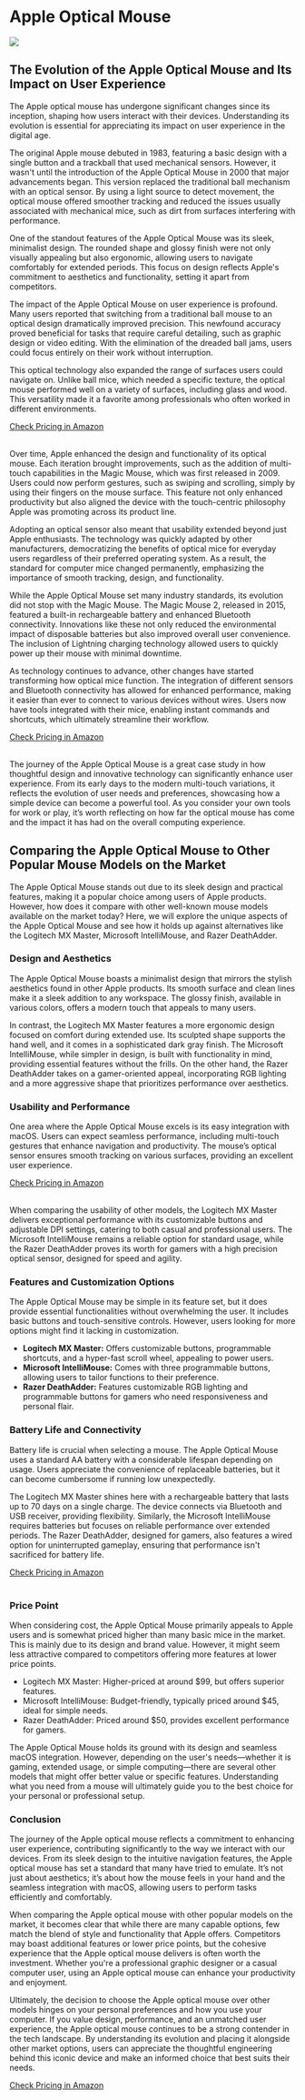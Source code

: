 <h1>Apple Optical Mouse</h1>
<p><img src="https://articleaigenerator.com/generated_image/apple-optical-mouse-1740710394.png"></p>
<h2>The Evolution of the Apple Optical Mouse and Its Impact on User Experience</h2><p>The Apple optical mouse has undergone significant changes since its inception, shaping how users interact with their devices. Understanding its evolution is essential for appreciating its impact on user experience in the digital age.</p>
<p>The original Apple mouse debuted in 1983, featuring a basic design with a single button and a trackball that used mechanical sensors. However, it wasn't until the introduction of the Apple Optical Mouse in 2000 that major advancements began. This version replaced the traditional ball mechanism with an optical sensor. By using a light source to detect movement, the optical mouse offered smoother tracking and reduced the issues usually associated with mechanical mice, such as dirt from surfaces interfering with performance.</p>
<p>One of the standout features of the Apple Optical Mouse was its sleek, minimalist design. The rounded shape and glossy finish were not only visually appealing but also ergonomic, allowing users to navigate comfortably for extended periods. This focus on design reflects Apple's commitment to aesthetics and functionality, setting it apart from competitors.</p>
<p>The impact of the Apple Optical Mouse on user experience is profound. Many users reported that switching from a traditional ball mouse to an optical design dramatically improved precision. This newfound accuracy proved beneficial for tasks that require careful detailing, such as graphic design or video editing. With the elimination of the dreaded ball jams, users could focus entirely on their work without interruption.</p>
<p>This optical technology also expanded the range of surfaces users could navigate on. Unlike ball mice, which needed a specific texture, the optical mouse performed well on a variety of surfaces, including glass and wood. This versatility made it a favorite among professionals who often worked in different environments.</p>
<a href="https://easyfree.com.au/check-amazon-from-git">Check Pricing in Amazon</a><br><br><p>Over time, Apple enhanced the design and functionality of its optical mouse. Each iteration brought improvements, such as the addition of multi-touch capabilities in the Magic Mouse, which was first released in 2009. Users could now perform gestures, such as swiping and scrolling, simply by using their fingers on the mouse surface. This feature not only enhanced productivity but also aligned the device with the touch-centric philosophy Apple was promoting across its product line.</p>
<p>Adopting an optical sensor also meant that usability extended beyond just Apple enthusiasts. The technology was quickly adapted by other manufacturers, democratizing the benefits of optical mice for everyday users regardless of their preferred operating system. As a result, the standard for computer mice changed permanently, emphasizing the importance of smooth tracking, design, and functionality.</p>
<p>While the Apple Optical Mouse set many industry standards, its evolution did not stop with the Magic Mouse. The Magic Mouse 2, released in 2015, featured a built-in rechargeable battery and enhanced Bluetooth connectivity. Innovations like these not only reduced the environmental impact of disposable batteries but also improved overall user convenience. The inclusion of Lightning charging technology allowed users to quickly power up their mouse with minimal downtime.</p>
<p>As technology continues to advance, other changes have started transforming how optical mice function. The integration of different sensors and Bluetooth connectivity has allowed for enhanced performance, making it easier than ever to connect to various devices without wires. Users now have tools integrated with their mice, enabling instant commands and shortcuts, which ultimately streamline their workflow.</p>
<a href="https://easyfree.com.au/check-amazon-from-git">Check Pricing in Amazon</a><br><br><p>The journey of the Apple Optical Mouse is a great case study in how thoughtful design and innovative technology can significantly enhance user experience. From its early days to the modern multi-touch variations, it reflects the evolution of user needs and preferences, showcasing how a simple device can become a powerful tool. As you consider your own tools for work or play, it’s worth reflecting on how far the optical mouse has come and the impact it has had on the overall computing experience.</p><h2>Comparing the Apple Optical Mouse to Other Popular Mouse Models on the Market</h2><p>The Apple Optical Mouse stands out due to its sleek design and practical features, making it a popular choice among users of Apple products. However, how does it compare with other well-known mouse models available on the market today? Here, we will explore the unique aspects of the Apple Optical Mouse and see how it holds up against alternatives like the Logitech MX Master, Microsoft IntelliMouse, and Razer DeathAdder.</p>
<h3>Design and Aesthetics</h3>
<p>The Apple Optical Mouse boasts a minimalist design that mirrors the stylish aesthetics found in other Apple products. Its smooth surface and clean lines make it a sleek addition to any workspace. The glossy finish, available in various colors, offers a modern touch that appeals to many users.</p>
<p>In contrast, the Logitech MX Master features a more ergonomic design focused on comfort during extended use. Its sculpted shape supports the hand well, and it comes in a sophisticated dark gray finish. The Microsoft IntelliMouse, while simpler in design, is built with functionality in mind, providing essential features without the frills. On the other hand, the Razer DeathAdder takes on a gamer-oriented appeal, incorporating RGB lighting and a more aggressive shape that prioritizes performance over aesthetics.</p>
<h3>Usability and Performance</h3>
<p>One area where the Apple Optical Mouse excels is its easy integration with macOS. Users can expect seamless performance, including multi-touch gestures that enhance navigation and productivity. The mouse’s optical sensor ensures smooth tracking on various surfaces, providing an excellent user experience.</p>
<a href="https://easyfree.com.au/check-amazon-from-git">Check Pricing in Amazon</a><br><br><p>When comparing the usability of other models, the Logitech MX Master delivers exceptional performance with its customizable buttons and adjustable DPI settings, catering to both casual and professional users. The Microsoft IntelliMouse remains a reliable option for standard usage, while the Razer DeathAdder proves its worth for gamers with a high precision optical sensor, designed for speed and agility.</p>
<h3>Features and Customization Options</h3>
<p>The Apple Optical Mouse may be simple in its feature set, but it does provide essential functionalities without overwhelming the user. It includes basic buttons and touch-sensitive controls. However, users looking for more options might find it lacking in customization.</p>
<ul>
    <li><strong>Logitech MX Master:</strong> Offers customizable buttons, programmable shortcuts, and a hyper-fast scroll wheel, appealing to power users.</li>
    <li><strong>Microsoft IntelliMouse:</strong> Comes with three programmable buttons, allowing users to tailor functions to their preference.</li>
    <li><strong>Razer DeathAdder:</strong> Features customizable RGB lighting and programmable buttons for gamers who need responsiveness and personal flair.</li>
</ul>
<h3>Battery Life and Connectivity</h3>
<p>Battery life is crucial when selecting a mouse. The Apple Optical Mouse uses a standard AA battery with a considerable lifespan depending on usage. Users appreciate the convenience of replaceable batteries, but it can become cumbersome if running low unexpectedly.</p>
<p>The Logitech MX Master shines here with a rechargeable battery that lasts up to 70 days on a single charge. The device connects via Bluetooth and USB receiver, providing flexibility. Similarly, the Microsoft IntelliMouse requires batteries but focuses on reliable performance over extended periods. The Razer DeathAdder, designed for gamers, also features a wired option for uninterrupted gameplay, ensuring that performance isn't sacrificed for battery life.</p>
<a href="https://easyfree.com.au/check-amazon-from-git">Check Pricing in Amazon</a><br><br><h3>Price Point</h3>
<p>When considering cost, the Apple Optical Mouse primarily appeals to Apple users and is somewhat priced higher than many basic mice in the market. This is mainly due to its design and brand value. However, it might seem less attractive compared to competitors offering more features at lower price points. </p>
<ul>
    <li>Logitech MX Master: Higher-priced at around $99, but offers superior features.</li>
    <li>Microsoft IntelliMouse: Budget-friendly, typically priced around $45, ideal for simple needs.</li>
    <li>Razer DeathAdder: Priced around $50, provides excellent performance for gamers.</li>
</ul>
<p>The Apple Optical Mouse holds its ground with its design and seamless macOS integration. However, depending on the user's needs—whether it is gaming, extended usage, or simple computing—there are several other models that might offer better value or specific features. Understanding what you need from a mouse will ultimately guide you to the best choice for your personal or professional setup.</p><h3>Conclusion</h3><p>The journey of the Apple optical mouse reflects a commitment to enhancing user experience, contributing significantly to the way we interact with our devices. From its sleek design to the intuitive navigation features, the Apple optical mouse has set a standard that many have tried to emulate. It’s not just about aesthetics; it’s about how the mouse feels in your hand and the seamless integration with macOS, allowing users to perform tasks efficiently and comfortably.</p>
<p>When comparing the Apple optical mouse with other popular models on the market, it becomes clear that while there are many capable options, few match the blend of style and functionality that Apple offers. Competitors may boast additional features or lower price points, but the cohesive experience that the Apple optical mouse delivers is often worth the investment. Whether you're a professional graphic designer or a casual computer user, using an Apple optical mouse can enhance your productivity and enjoyment.</p>
<p>Ultimately, the decision to choose the Apple optical mouse over other models hinges on your personal preferences and how you use your computer. If you value design, performance, and an unmatched user experience, the Apple optical mouse continues to be a strong contender in the tech landscape. By understanding its evolution and placing it alongside other market options, users can appreciate the thoughtful engineering behind this iconic device and make an informed choice that best suits their needs.</p>
<a href="https://easyfree.com.au/check-amazon-from-git">Check Pricing in Amazon</a><br><br>